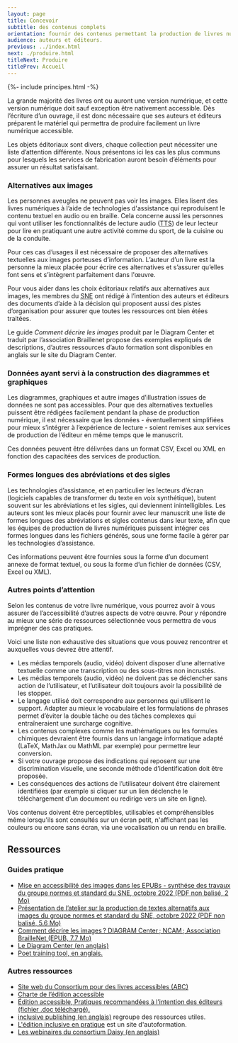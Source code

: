 ```yaml
---
layout: page
title: Concevoir
subtitle: des contenus complets
orientation: fournir des contenus permettant la production de livres numériques accessibles.
audience: auteurs et éditeurs.
previous: ../index.html
next: ./produire.html
titleNext: Produire
titlePrev: Accueil
---
```


<div markdown="1" id="principes">
{%- include principes.html -%}

La grande majorité des livres ont ou auront une version numérique, et cette version numérique doit sauf exception être nativement accessible. Dès l’écriture d’un ouvrage, il est donc nécessaire que ses auteurs et éditeurs préparent le matériel qui permettra de produire facilement un livre numérique accessible.

Les objets éditoriaux sont divers, chaque collection peut nécessiter une liste d’attention différente. Nous présentons ici les cas les plus communs pour lesquels les services de fabrication auront besoin d’éléments pour assurer un résultat satisfaisant.

### Alternatives aux images

Les personnes aveugles ne peuvent pas voir les images. Elles lisent des livres numériques à l’aide de technologies d'assistance qui reproduisent le contenu textuel en audio ou en braille. Cela concerne aussi les personnes qui vont utiliser les fonctionnalités de lecture audio (<abbr title="text to speech">TTS</abbr>) de leur lecteur pour lire en pratiquant une autre activité comme du sport, de la cuisine ou de la conduite.

Pour ces cas d’usages il est nécessaire de proposer des alternatives textuelles aux images porteuses d’information. L’auteur d’un livre est la personne la mieux placée pour écrire ces alternatives et s’assurer qu’elles font sens et s’intègrent parfaitement dans l'œuvre.

Pour vous aider dans les choix éditoriaux relatifs aux alternatives aux images, les membres du <abbr title="Syndicat national de l'édition">SNE</abbr> ont rédigé à l’intention des auteurs et éditeurs des documents d’aide à la décision qui proposent aussi des pistes d’organisation pour assurer que toutes les ressources ont bien étées traitées.

Le guide <i>Comment décrire les images</i> produit par le Diagram Center et traduit par l’association Braillenet propose des exemples expliqués de descriptions, d’autres ressources d’auto formation sont disponibles en anglais sur le site du Diagram Center.

### Données ayant servi à la construction des diagrammes et graphiques

Les diagrammes, graphiques et autre images d’illustration issues de données ne sont pas accessibles. Pour que des alternatives textuelles puissent être rédigées facilement pendant la phase de production numérique, il est nécessaire que les données - éventuellement simplifiées pour mieux s’intégrer à l’expérience de lecture - soient remises aux services de production de l’éditeur en même temps que le manuscrit.

<span class="exergue">Ces données peuvent être délivrées dans un format CSV, Excel ou XML en fonction des capacitées des services de production.</span>

### Formes longues des abréviations et des sigles

Les technologies d’assistance, et en particulier les lecteurs d’écran (logiciels capables de transformer du texte en voix synthétique), butent souvent sur les abréviations et les sigles, qui deviennent inintelligibles. Les auteurs sont les mieux placés pour fournir avec leur manuscrit une liste de formes longues des abréviations et sigles contenus dans leur texte, afin que les équipes de production de livres numériques puissent intégrer ces formes longues dans les fichiers générés, sous une forme facile à gérer par les technologies d’assistance.

<span class="exergue">Ces informations peuvent être fournies sous la forme d’un document annexe de format textuel, ou sous la forme d’un fichier de données (CSV, Excel ou XML). </span>

### Autres points d’attention

Selon les contenus de votre livre numérique, vous pourrez avoir à vous assurer de l’accessibilité d’autres aspects de votre œuvre. Pour y répondre au mieux une série de ressources sélectionnée vous permettra de vous imprégner des cas pratiques.

Voici une liste non exhaustive des situations que vous pouvez rencontrer et auxquelles vous devrez être attentif.

-   Les médias temporels (audio, vidéo) doivent disposer d’une alternative textuelle comme une transcription ou des sous-titres non incrustés.
-   Les médias temporels (audio, vidéo) ne doivent pas se déclencher sans action de l’utilisateur, et l’utilisateur doit toujours avoir la possibilité de les stopper.
-   Le langage utilisé doit correspondre aux personnes qui utilisent le support. Adapter au mieux le vocabulaire et les formulations de phrases permet d’éviter la double tâche ou des tâches complexes qui entraîneraient une surcharge cognitive.
-   Les contenus complexes comme les mathématiques ou les formules chimiques devraient être fournis dans un langage informatique adapté (LaTeX, MathJax ou MathML par exemple) pour permettre leur conversion.
-   Si votre ouvrage propose des indications qui reposent sur une discrimination visuelle, une seconde méthode d’identification doit être proposée.
-   Les conséquences des actions de l’utilisateur doivent être clairement identifiées (par exemple si cliquer sur un lien déclenche le téléchargement d’un document ou redirige vers un site en ligne).

<span class="exergue">Vos contenus doivent être perceptibles, utilisables et compréhensibles même lorsqu'ils sont consultés sur un écran petit, n'affichant pas les couleurs ou encore sans écran, via une vocalisation ou un rendu en braille. </span>

</div>

<section  class="ressources" markdown="1">

## Ressources

### Guides pratique

<ul>

<li><a href="https://www.sne.fr/app/uploads/2022/10/SNE-Normes-et-stanrdards-Textes-alternatifs-image-Document-de-synthese-.._vdef2.pdf" class ="link color_orange">Mise en accessibilité des images dans les EPUBs - synthése des travaux du groupe normes et standard du SNE, octobre 2022 (PDF non balisé, 2 Mo)</a></li>

<li><a href="https://www.sne.fr/app/uploads/2022/10/SNE_Atelier_Normes-et-Standards_Accessibilite_Textes-alternatifs_2022.pptx.pdf" class ="link color_orange">Présentation de l’atelier sur la production de textes alternatifs aux images du groupe normes et standard du SNE, octobre 2022 (PDF non balisé, 5.6 Mo)</a></li>

<li><a href="https://github.com/benetech/AccessibleImageSampleBook/blob/master/AccessibleImageSampleBookFrench/DIAGRAM_Image-Description-Guidelines_FR.epub?raw=true" class ="link color_orange">Comment décrire les images&#8239;? DIAGRAM Center&#8239;; NCAM&#8239;; Association BrailleNet (EPUB, 7.7 Mo) </a></li>

<li class="link color_orange"><a href="https://diagramcenter.org" class ="color_orange">Le Diagram Center (en anglais)</a></li>

<li class="link color_orange"><a href="https://poet.diagramcenter.org/" class ="color_orange">Poet training tool, en anglais.</a></li>

</ul>

### Autres ressources

<ul>

<li class="link color_orange"><a href="https://www.accessiblebooksconsortium.org/publishing/fr/" class ="color_orange">
Site web du Consortium pour des livres accessibles (ABC)</a></li>

<li><a href="https://www.accessiblebooksconsortium.org/docs/fr/charter.docx" class ="link color_orange">Charte de l’édition accessible</a></li>

<li><a href="https://www.accessiblebooksconsortium.org/documents/abc/docs/fr/best_practice_guidelines.doc" class ="link color_orange">Édition accessible, Pratiques recommandées à l’intention des éditeurs (fichier .doc téléchargé).</a></li>

<li><a href="https://inclusivepublishing.org/" class ="link color_orange">inclusive publishing (en anglais)</a> regroupe des ressources utiles.</li>

<li><a href="https://www.inclusivepublishinginpractice.org/" class ="link color_orange">L'édition inclusive en pratique</a> est un site d'autoformation.</li>

<li><a href="https://daisy.org/webinar-series/" class ="link color_orange">Les webinaires du consortium Daisy (en anglais)</a></li>
</ul>
</section>
